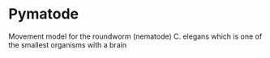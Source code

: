 # Pymatode
Movement model for the roundworm (nematode) C. elegans which is one of the smallest organisms with a brain
